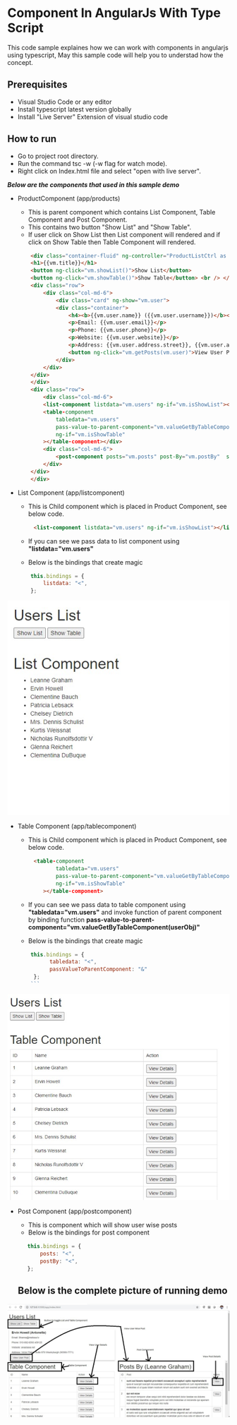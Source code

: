# Component In AngularJs With Type Script
This code sample explaines how we can work with components in angularjs using typescript, May this sample code will help you to understad how the concept.

## Prerequisites
* Visual Studio Code or any editor
* Install typescript latest version globally
* Install "Live Server" Extension of visual studio code

## How to run
* Go to project root directory.
* Run the command tsc -w (-w flag for watch mode).
* Right click on Index.html file and select "open with live server".

**_Below are the components that used in this sample demo_**

* ProductComponent  (app/products)
    * This is parent component which contains List Component, Table Component and Post Component.
    * This contains two button "Show List" and "Show Table".
    * If user click on Show List then List component will rendered and if click on Show Table then Table Component will rendered.

    ```html
        <div class="container-fluid" ng-controller="ProductListCtrl as vm">
        <h1>{{vm.title}}</h1>
        <button ng-click="vm.showList()">Show List</button>
        <button ng-click="vm.showTable()">Show Table</button> <br /> </br>
        <div class="row">
            <div class="col-md-6">
                <div class="card" ng-show="vm.user">
                <div class="container">
                    <h4><b>{{vm.user.name}} ({{vm.user.username}})</b></h4>
                    <p>Email: {{vm.user.email}}</p>
                    <p>Phone: {{vm.user.phone}}</p>
                    <p>Website: {{vm.user.website}}</p>
                    <p>Address: {{vm.user.address.street}}, {{vm.user.address.suite}} {{vm.user.address.city}} ({{vm.user.address.zipcode}})</p>
                    <button ng-click="vm.getPosts(vm.user)">View User Post</button>
                </div>
            </div>
        </div>
        </div>
        <div class="row">
            <div class="col-md-6">
            <list-component listdata="vm.users" ng-if="vm.isShowList"></list-component>
            <table-component
                tabledata="vm.users"
                pass-value-to-parent-component="vm.valueGetByTableComponent(userObj)"
                ng-if="vm.isShowTable"
            ></table-component></div>
            <div class="col-md-6">
                <post-component posts="vm.posts" post-By="vm.postBy"  style="word-wrap: break-word !important;"></post-component>
            </div>
        </div>
        </div>
    ```

* List Component    (app/listcomponent)
    * This is Child component which is placed in Product Component, see below code.

    ```html
         <list-component listdata="vm.users" ng-if="vm.isShowList"></list-component>
    ```
    * If you can see we pass data to list component using **"listdata="vm.users"**

    * Below is the bindings that create magic
    ```javascript
        this.bindings = {
            listdata: "<",
        };
    ```

![list-component](/images/list.png)

* Table Component   (app/tablecomponent)
     * This is Child component which is placed in Product Component, see below code.

    ```html
         <table-component
                tabledata="vm.users"
                pass-value-to-parent-component="vm.valueGetByTableComponent(userObj)"
                ng-if="vm.isShowTable"
            ></table-component>
    ```
    * If you can see we pass data to table component using **"tabledata="vm.users"** and invoke function of parent component by binding function **pass-value-to-parent-component="vm.valueGetByTableComponent(userObj)"**

    * Below is the bindings that create magic
    ```javascript
        this.bindings = {
              tabledata: "<",
              passValueToParentComponent: "&"
         };
        ```
![table-component](/images/table.png)

* Post Component    (app/postcomponent)
    * This is component which will show user wise posts
    * Below is the bindings for post component
     ```javascript
        this.bindings = {
            posts: "<",
            postBy: "<",
        };
     ```


    ## Below is the complete picture of running demo

![all-component](/images/all.png)

     


